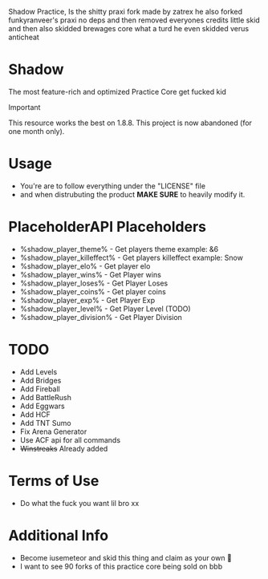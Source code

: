 Shadow Practice, Is the shitty praxi fork made by zatrex he also forked funkyranveer's praxi no deps and then removed everyones credits little skid and then also skidded brewages core what a turd
he even skidded verus anticheat

# Shadow
The most feature-rich and optimized Practice Core get fucked kid

> [!IMPORTANT]
> This resource works the best on 1.8.8.
> This project is now abandoned (for one month only).

# Usage
- You're are to follow everything under the "LICENSE" file
- and when distrubuting the product **MAKE SURE** to heavily modify it.

# PlaceholderAPI Placeholders
- %shadow_player_theme% - Get players theme example: &6
- %shadow_player_killeffect% - Get players killeffect example: Snow
- %shadow_player_elo% - Get player elo
- %shadow_player_wins% - Get Player wins
- %shadow_player_loses% - Get Player Loses
- %shadow_player_coins% - Get player coins
- %shadow_player_exp% - Get Player Exp
- %shadow_player_level% - Get Player Level (TODO)
- %shadow_player_division% - Get Player Division

# TODO
- Add Levels
- Add Bridges
- Add Fireball
- Add BattleRush
- Add Eggwars
- Add HCF
- Add TNT Sumo
- Fix Arena Generator
- Use ACF api for all commands
- ~~Winstreaks~~ Already added

# Terms of Use
- Do what the fuck you want lil bro xx

# Additional Info
- Become iusemeteor and skid this thing and claim as your own 🙏
- I want to see 90 forks of this practice core being sold on bbb
